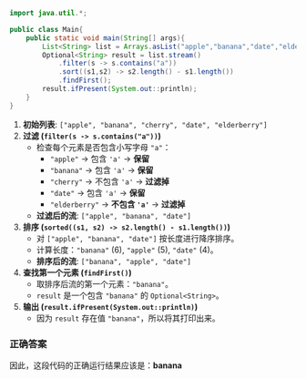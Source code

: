 ```java
import java.util.*;

public class Main{
	public static void main(String[] args){
		List<String> list = Arrays.asList("apple","banana","date","elderberry");
		Optional<String> result = list.stream()
			.filter(s -> s.contains("a"))
			.sort((s1,s2) -> s2.length() - s1.length())
			.findFirst();
		result.ifPresent(System.out::println);
	}
}
```

1. **初始列表**: `["apple", "banana", "cherry", "date", "elderberry"]`
2. **过滤 (`filter(s -> s.contains("a"))`)**
    - 检查每个元素是否包含小写字母 `"a"`：
        - `"apple"` -> 包含 `'a'` -> **保留**
        - `"banana"` -> 包含 `'a'` -> **保留**
        - `"cherry"` -> 不包含 `'a'` -> **过滤掉**
        - `"date"` -> 包含 `'a'` -> **保留**
        - `"elderberry"` -> **不包含 `'a'`** -> **过滤掉**
    - **过滤后的流**: `["apple", "banana", "date"]`
3. **排序 (`sorted((s1, s2) -> s2.length() - s1.length())`)**
    - 对 `["apple", "banana", "date"]` 按长度进行降序排序。
    - 计算长度：`"banana"` (6), `"apple"` (5), `"date"` (4)。
    - **排序后的流**: `["banana", "apple", "date"]`
4. **查找第一个元素 (`findFirst()`)**
    - 取排序后流的第一个元素：`"banana"`。
    - `result` 是一个包含 `"banana"` 的 `Optional<String>`。
5. **输出 (`result.ifPresent(System.out::println)`)**
    - 因为 `result` 存在值 `"banana"`，所以将其打印出来。

### 正确答案

因此，这段代码的正确运行结果应该是：**banana**
